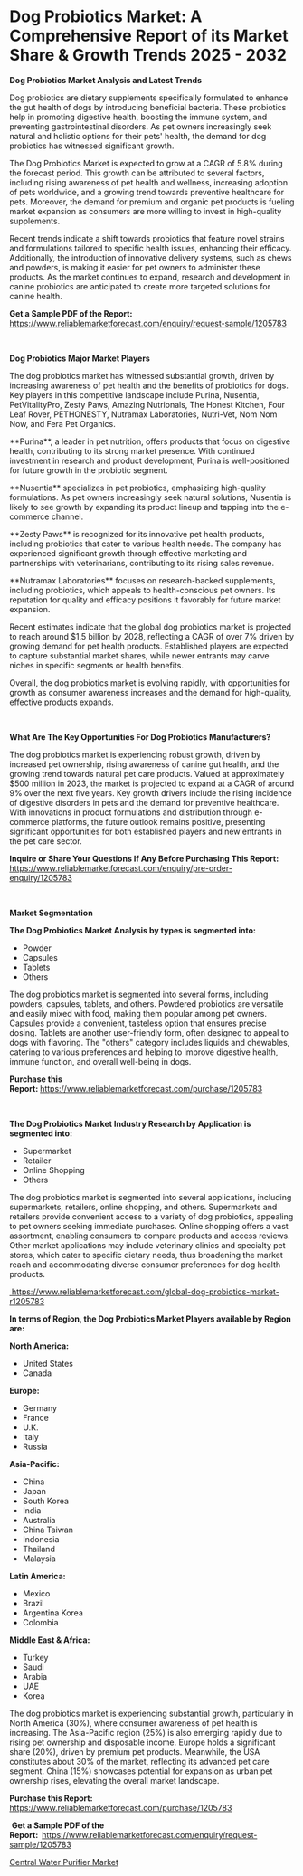 <p><h1>Dog Probiotics Market: A Comprehensive Report of its Market Share & Growth Trends 2025 - 2032</h1></p><p><strong>Dog Probiotics Market Analysis and Latest Trends</strong></p>
<p><p>Dog probiotics are dietary supplements specifically formulated to enhance the gut health of dogs by introducing beneficial bacteria. These probiotics help in promoting digestive health, boosting the immune system, and preventing gastrointestinal disorders. As pet owners increasingly seek natural and holistic options for their pets' health, the demand for dog probiotics has witnessed significant growth.</p><p>The Dog Probiotics Market is expected to grow at a CAGR of 5.8% during the forecast period. This growth can be attributed to several factors, including rising awareness of pet health and wellness, increasing adoption of pets worldwide, and a growing trend towards preventive healthcare for pets. Moreover, the demand for premium and organic pet products is fueling market expansion as consumers are more willing to invest in high-quality supplements.</p><p>Recent trends indicate a shift towards probiotics that feature novel strains and formulations tailored to specific health issues, enhancing their efficacy. Additionally, the introduction of innovative delivery systems, such as chews and powders, is making it easier for pet owners to administer these products. As the market continues to expand, research and development in canine probiotics are anticipated to create more targeted solutions for canine health.</p></p>
<p><strong>Get a Sample PDF of the Report:&nbsp;</strong> <a href="https://www.reliablemarketforecast.com/enquiry/request-sample/1205783?utm_campaign=1169&utm_medium=2&utm_source=Github&utm_content=ia&utm_term=08022025&utm_id=dog-probiotics">https://www.reliablemarketforecast.com/enquiry/request-sample/1205783</a></p>
<p>&nbsp;</p>
<p><strong>Dog Probiotics Major Market Players</strong></p>
<p><p>The dog probiotics market has witnessed substantial growth, driven by increasing awareness of pet health and the benefits of probiotics for dogs. Key players in this competitive landscape include Purina, Nusentia, PetVitalityPro, Zesty Paws, Amazing Nutrionals, The Honest Kitchen, Four Leaf Rover, PETHONESTY, Nutramax Laboratories, Nutri-Vet, Nom Nom Now, and Fera Pet Organics.</p><p>**Purina**, a leader in pet nutrition, offers products that focus on digestive health, contributing to its strong market presence. With continued investment in research and product development, Purina is well-positioned for future growth in the probiotic segment.</p><p>**Nusentia** specializes in pet probiotics, emphasizing high-quality formulations. As pet owners increasingly seek natural solutions, Nusentia is likely to see growth by expanding its product lineup and tapping into the e-commerce channel.</p><p>**Zesty Paws** is recognized for its innovative pet health products, including probiotics that cater to various health needs. The company has experienced significant growth through effective marketing and partnerships with veterinarians, contributing to its rising sales revenue.</p><p>**Nutramax Laboratories** focuses on research-backed supplements, including probiotics, which appeals to health-conscious pet owners. Its reputation for quality and efficacy positions it favorably for future market expansion.</p><p>Recent estimates indicate that the global dog probiotics market is projected to reach around $1.5 billion by 2028, reflecting a CAGR of over 7% driven by growing demand for pet health products. Established players are expected to capture substantial market shares, while newer entrants may carve niches in specific segments or health benefits.</p><p>Overall, the dog probiotics market is evolving rapidly, with opportunities for growth as consumer awareness increases and the demand for high-quality, effective products expands.</p></p>
<p>&nbsp;</p>
<p><strong>What Are The Key Opportunities For Dog Probiotics Manufacturers?</strong></p>
<p><p>The dog probiotics market is experiencing robust growth, driven by increased pet ownership, rising awareness of canine gut health, and the growing trend towards natural pet care products. Valued at approximately $500 million in 2023, the market is projected to expand at a CAGR of around 9% over the next five years. Key growth drivers include the rising incidence of digestive disorders in pets and the demand for preventive healthcare. With innovations in product formulations and distribution through e-commerce platforms, the future outlook remains positive, presenting significant opportunities for both established players and new entrants in the pet care sector.</p></p>
<p><strong>Inquire or Share Your Questions If Any Before Purchasing This Report:</strong> <a href="https://www.reliablemarketforecast.com/enquiry/pre-order-enquiry/1205783?utm_campaign=1169&utm_medium=2&utm_source=Github&utm_content=ia&utm_term=08022025&utm_id=dog-probiotics">https://www.reliablemarketforecast.com/enquiry/pre-order-enquiry/1205783</a></p>
<p>&nbsp;</p>
<p><strong>Market Segmentation</strong></p>
<p><strong>The Dog Probiotics Market Analysis by types is segmented into:</strong></p>
<p><ul><li>Powder</li><li>Capsules</li><li>Tablets</li><li>Others</li></ul></p>
<p><p>The dog probiotics market is segmented into several forms, including powders, capsules, tablets, and others. Powdered probiotics are versatile and easily mixed with food, making them popular among pet owners. Capsules provide a convenient, tasteless option that ensures precise dosing. Tablets are another user-friendly form, often designed to appeal to dogs with flavoring. The "others" category includes liquids and chewables, catering to various preferences and helping to improve digestive health, immune function, and overall well-being in dogs.</p></p>
<p><strong>Purchase this Report:&nbsp;</strong><a href="https://www.reliablemarketforecast.com/purchase/1205783?utm_campaign=1169&utm_medium=2&utm_source=Github&utm_content=ia&utm_term=08022025&utm_id=dog-probiotics">https://www.reliablemarketforecast.com/purchase/1205783</a></p>
<p>&nbsp;</p>
<p><strong>The Dog Probiotics Market Industry Research by Application is segmented into:</strong></p>
<p><ul><li>Supermarket</li><li>Retailer</li><li>Online Shopping</li><li>Others</li></ul></p>
<p><p>The dog probiotics market is segmented into several applications, including supermarkets, retailers, online shopping, and others. Supermarkets and retailers provide convenient access to a variety of dog probiotics, appealing to pet owners seeking immediate purchases. Online shopping offers a vast assortment, enabling consumers to compare products and access reviews. Other market applications may include veterinary clinics and specialty pet stores, which cater to specific dietary needs, thus broadening the market reach and accommodating diverse consumer preferences for dog health products.</p></p>
<p><a href="https://www.reliablemarketforecast.com/global-dog-probiotics-market-r1205783?utm_campaign=1169&utm_medium=2&utm_source=Github&utm_content=ia&utm_term=08022025&utm_id=dog-probiotics">&nbsp;https://www.reliablemarketforecast.com/global-dog-probiotics-market-r1205783</a></p>
<p><strong>In terms of Region, the Dog Probiotics Market Players available by Region are:</strong></p>
<p>
    <p> <strong> North America: </strong>
        <ul>
            <li>United States</li>
            <li>Canada</li>
        </ul>
        </p> 
    <p> <strong> Europe: </strong>
        <ul>
            <li>Germany</li>
            <li>France</li>
            <li>U.K.</li>
            <li>Italy</li>
            <li>Russia</li>
        </ul>
        </p> 
    <p> <strong> Asia-Pacific: </strong>
        <ul>
            <li>China</li>
            <li>Japan</li>
            <li>South Korea</li>
            <li>India</li>
            <li>Australia</li>
            <li>China Taiwan</li>
            <li>Indonesia</li>
            <li>Thailand</li>
            <li>Malaysia</li>
        </ul>
        </p> 
    <p> <strong> Latin America: </strong>
        <ul>
            <li>Mexico</li>
            <li>Brazil</li>
            <li>Argentina Korea</li>
            <li>Colombia</li>
        </ul>
        </p> 
    <p> <strong> Middle East & Africa: </strong>
        <ul>
            <li>Turkey</li>
            <li>Saudi</li>
            <li>Arabia</li>
            <li>UAE</li>
            <li>Korea</li>
        </ul>
    </p>
    </p>
<p><p>The dog probiotics market is experiencing substantial growth, particularly in North America (30%), where consumer awareness of pet health is increasing. The Asia-Pacific region (25%) is also emerging rapidly due to rising pet ownership and disposable income. Europe holds a significant share (20%), driven by premium pet products. Meanwhile, the USA constitutes about 30% of the market, reflecting its advanced pet care segment. China (15%) showcases potential for expansion as urban pet ownership rises, elevating the overall market landscape.</p></p>
<p><strong>Purchase this Report: </strong><a href="https://www.reliablemarketforecast.com/purchase/1205783?utm_campaign=1169&utm_medium=2&utm_source=Github&utm_content=ia&utm_term=08022025&utm_id=dog-probiotics">https://www.reliablemarketforecast.com/purchase/1205783</a></p>
<p>&nbsp;<strong>Get a Sample PDF of the Report:&nbsp;&nbsp;</strong><a href="https://www.reliablemarketforecast.com/enquiry/request-sample/1205783?utm_campaign=1169&utm_medium=2&utm_source=Github&utm_content=ia&utm_term=08022025&utm_id=dog-probiotics">https://www.reliablemarketforecast.com/enquiry/request-sample/1205783</a></p>
<p><strong></strong></p>
<p><p><a href="https://github.com/pizolina/Market-Research-Report-List-7/blob/main/central-water-purifier-market.md?utm_campaign=1169&utm_medium=2&utm_source=Github&utm_content=ia&utm_term=08022025&utm_id=dog-probiotics">Central Water Purifier Market</a></p></p>